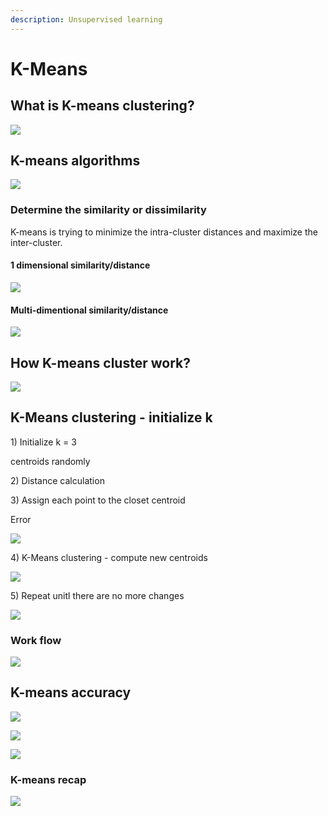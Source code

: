 ```yaml
---
description: Unsupervised learning
---
```


# K-Means

## What is K-means clustering?

![](../.gitbook/assets/image%20%28131%29.png)

## K-means algorithms

![](../.gitbook/assets/image%20%2816%29.png)

### Determine the similarity or dissimilarity

K-means is trying to minimize the intra-cluster distances and maximize the inter-cluster.

#### 1 dimensional similarity/distance

![](../.gitbook/assets/image%20%2891%29.png)

#### Multi-dimentional similarity/distance

![](../.gitbook/assets/image%20%2832%29.png)

## How K-means cluster work?

![](../.gitbook/assets/image%20%2848%29.png)

## K-Means clustering - initialize k

1\) Initialize k = 3

centroids randomly

2\) Distance calculation

3\) Assign each point to the closet centroid

Error

![](../.gitbook/assets/image%20%2879%29.png)

4\) K-Means clustering - compute new centroids

![](../.gitbook/assets/image%20%28123%29.png)

5\) Repeat unitl there are no more changes

![](../.gitbook/assets/image%20%2869%29.png)

### Work flow

![](../.gitbook/assets/image%20%2833%29.png)

## K-means accuracy

![](../.gitbook/assets/image%20%28115%29.png)

![](../.gitbook/assets/image%20%28110%29.png)

![](../.gitbook/assets/image%20%2824%29.png)

### K-means recap

![](../.gitbook/assets/image%20%28120%29.png)


